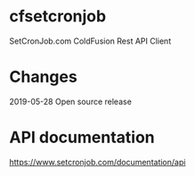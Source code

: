 # cfsetcronjob
SetCronJob.com ColdFusion Rest API Client

# Changes
2019-05-28 Open source release

# API documentation
https://www.setcronjob.com/documentation/api

